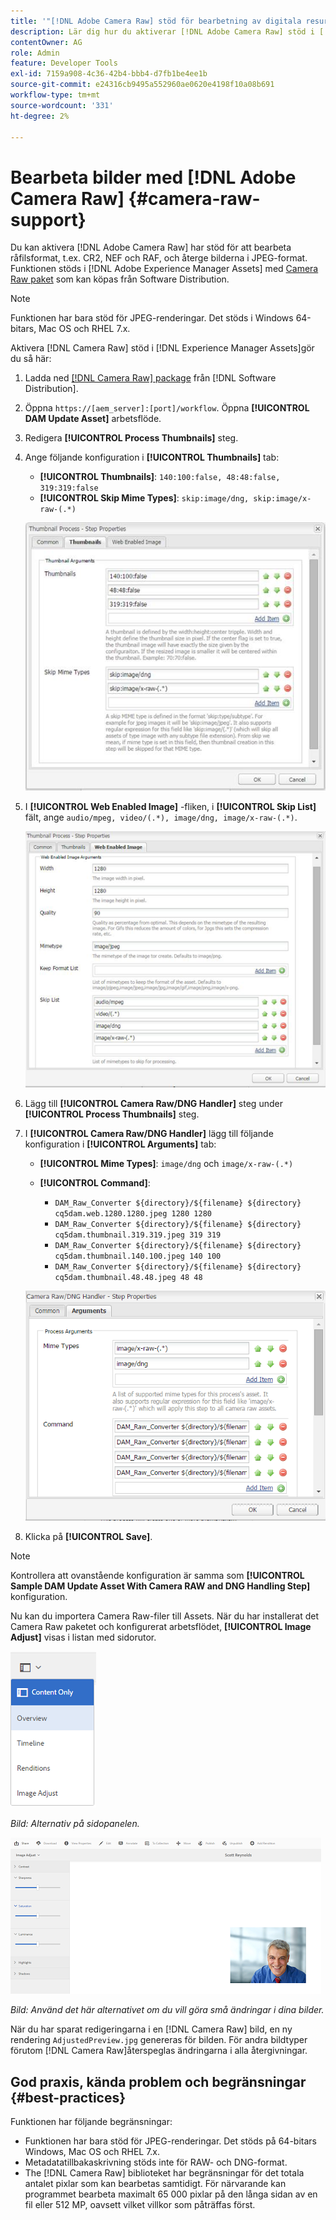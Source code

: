 ```yaml
---
title: '"[!DNL Adobe Camera Raw] stöd för bearbetning av digitala resurser"'
description: Lär dig hur du aktiverar [!DNL Adobe Camera Raw] stöd i [!DNL Adobe Experience Manager Assets]
contentOwner: AG
role: Admin
feature: Developer Tools
exl-id: 7159a908-4c36-42b4-bbb4-d7fb1be4ee1b
source-git-commit: e24316cb9495a552960ae0620e4198f10a08b691
workflow-type: tm+mt
source-wordcount: '331'
ht-degree: 2%

---
```


# Bearbeta bilder med [!DNL Adobe Camera Raw] {#camera-raw-support}

Du kan aktivera [!DNL Adobe Camera Raw] har stöd för att bearbeta råfilsformat, t.ex. CR2, NEF och RAF, och återge bilderna i JPEG-format. Funktionen stöds i [!DNL Adobe Experience Manager Assets] med [Camera Raw paket](https://experience.adobe.com/#/downloads/content/software-distribution/en/aem.html?package=/content/software-distribution/en/details.html/content/dam/aem/public/adobe/packages/aem630/product/assets/aem-assets-cameraraw-pkg) som kan köpas från Software Distribution.

>[!NOTE]
>
>Funktionen har bara stöd för JPEG-renderingar. Det stöds i Windows 64-bitars, Mac OS och RHEL 7.x.

Aktivera [!DNL Camera Raw] stöd i [!DNL Experience Manager Assets]gör du så här:

1. Ladda ned [[!DNL Camera Raw] package](https://experience.adobe.com/#/downloads/content/software-distribution/en/aem.html?package=/content/software-distribution/en/details.html/content/dam/aem/public/adobe/packages/cq650/product/assets/aem-assets-cameraraw-pkg-1.4.8.zip) från [!DNL Software Distribution].
1. Öppna `https://[aem_server]:[port]/workflow`. Öppna **[!UICONTROL DAM Update Asset]** arbetsflöde.
1. Redigera **[!UICONTROL Process Thumbnails]** steg.
1. Ange följande konfiguration i **[!UICONTROL Thumbnails]** tab:

   * **[!UICONTROL Thumbnails]**: `140:100:false, 48:48:false, 319:319:false`
   * **[!UICONTROL Skip Mime Types]**: `skip:image/dng, skip:image/x-raw-(.*)`

   ![chlimage_1-128](assets/chlimage_1-334.png)

1. I **[!UICONTROL Web Enabled Image]** -fliken, i **[!UICONTROL Skip List]** fält, ange `audio/mpeg, video/(.*), image/dng, image/x-raw-(.*)`.

   ![chlimage_1-129](assets/chlimage_1-335.png)

1. Lägg till **[!UICONTROL Camera Raw/DNG Handler]** steg under **[!UICONTROL Process Thumbnails]** steg.
1. I **[!UICONTROL Camera Raw/DNG Handler]** lägg till följande konfiguration i **[!UICONTROL Arguments]** tab:

   * **[!UICONTROL Mime Types]**: `image/dng` och `image/x-raw-(.*)`
   * **[!UICONTROL Command]**:

      * `DAM_Raw_Converter ${directory}/${filename} ${directory} cq5dam.web.1280.1280.jpeg 1280 1280`
      * `DAM_Raw_Converter ${directory}/${filename} ${directory} cq5dam.thumbnail.319.319.jpeg 319 319`
      * `DAM_Raw_Converter ${directory}/${filename} ${directory} cq5dam.thumbnail.140.100.jpeg 140 100`
      * `DAM_Raw_Converter ${directory}/${filename} ${directory} cq5dam.thumbnail.48.48.jpeg 48 48`

   ![chlimage_1-130](assets/chlimage_1-336.png)

1. Klicka på **[!UICONTROL Save]**.

>[!NOTE]
>
>Kontrollera att ovanstående konfiguration är samma som **[!UICONTROL Sample DAM Update Asset With Camera RAW and DNG Handling Step]** konfiguration.

Nu kan du importera Camera Raw-filer till Assets. När du har installerat det Camera Raw paketet och konfigurerat arbetsflödet, **[!UICONTROL Image Adjust]** visas i listan med sidorutor.

![chlimage_1-131](assets/chlimage_1-337.png)

*Bild: Alternativ på sidopanelen.*

![chlimage_1-132](assets/chlimage_1-338.png)

*Bild: Använd det här alternativet om du vill göra små ändringar i dina bilder.*

När du har sparat redigeringarna i en [!DNL Camera Raw] bild, en ny rendering `AdjustedPreview.jpg` genereras för bilden. För andra bildtyper förutom [!DNL Camera Raw]återspeglas ändringarna i alla återgivningar.

## God praxis, kända problem och begränsningar {#best-practices}

Funktionen har följande begränsningar:

* Funktionen har bara stöd för JPEG-renderingar. Det stöds på 64-bitars Windows, Mac OS och RHEL 7.x.
* Metadatatillbakaskrivning stöds inte för RAW- och DNG-format.
* The [!DNL Camera Raw] biblioteket har begränsningar för det totala antalet pixlar som kan bearbetas samtidigt. För närvarande kan programmet bearbeta maximalt 65 000 pixlar på den långa sidan av en fil eller 512 MP, oavsett vilket villkor som påträffas först.
